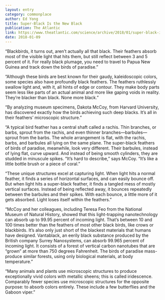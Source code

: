 ```yaml
---
layout: entry
category: commonplace
author: Ed Yong
title: Super-Black Is the New Black
publication: The Atlantic
link: https://www.theatlantic.com/science/archive/2018/01/super-black-is-the-new-black/549869/
date: 2018-01-09
---
```


“Blackbirds, it turns out, aren’t actually all that black. Their feathers absorb most of the visible light that hits them, but still reflect between 3 and 5 percent of it. For really black plumage, you need to travel to Papua New Guinea and track down the birds of paradise.”

“Although these birds are best known for their gaudy, kaleidoscopic colors, some species also have profoundly black feathers. The feathers ruthlessly swallow light and, with it, all hints of edge or contour. They make body parts seem less like parts of an actual animal and more like gaping voids in reality. They’re blacker than black. None more black.”

“By analyzing museum specimens, Dakota McCoy, from Harvard University, has discovered exactly how the birds achieving such deep blacks. It’s all in their feathers’ microscopic structure.”

“A typical bird feather has a central shaft called a rachis. Thin branches, or barbs, sprout from the rachis, and even thinner branches—barbules—sprout from the barbs. The whole arrangement is flat, with the rachis, barbs, and barbules all lying on the same plane. The super-black feathers of birds of paradise, meanwhile, look very different. Their barbules, instead of lying flat, curve upward. And instead of being smooth cylinders, they are studded in minuscule spikes. “It’s hard to describe,” says McCoy. “It’s like a little bottle brush or a piece of coral.”

“These unique structures excel at capturing light. When light hits a normal feather, it finds a series of horizontal surfaces, and can easily bounce off. But when light hits a super-black feather, it finds a tangled mess of mostly vertical surfaces. Instead of being reflected away, it bounces repeatedly between the barbules and their spikes. With each bounce, a little more of it gets absorbed. Light loses itself within the feathers.”

“McCoy and her colleagues, including Teresa Feo from the National Museum of Natural History, showed that this light-trapping nanotechnology can absorb up to 99.95 percent of incoming light. That’s between 10 and 100 times better than the feathers of most other black birds, like crows or blackbirds. It’s also only just short of the blackest materials that humans have designed. Vantablack, an eerily black substance produced by the British company Surrey Nanosystems, can absorb 99.965 percent of incoming light. It consists of a forest of vertical carbon nanotubes that are “grown” at more than 750 degrees Fahrenheit. The birds of paradise mass-produce similar forests, using only biological materials, at body temperature.”

“Many animals and plants use microscopic structures to produce exceptionally vivid colors with metallic sheens; this is called iridescence. Comparably fewer species use microscopic structures for the opposite purpose: to absorb colors entirely. These include a few butterflies and the Gaboon viper.”

